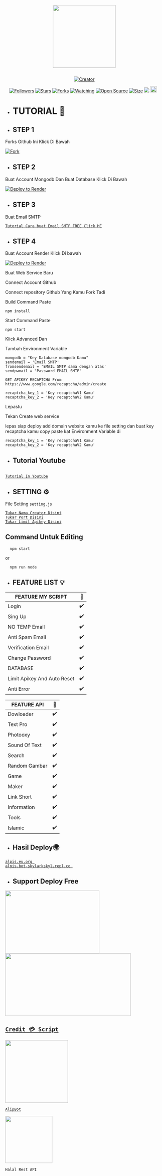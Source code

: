 
<p align="center">
<img src="https://avatars.githubusercontent.com/u/80237144?s=96&v=4" width="200" height="200"/>
</p>
<p align="center">
  <a href="#"><img src="http://readme-typing-svg.herokuapp.com?color=d1fa02&center=true&vCenter=true&multiline=false&lines=Welcome+To+Rest+Api+AlpisV2+" alt="">
</p>
<p align="center">
<a href="#"><img title="Creator" src="https://img.shields.io/badge/Creator-AlipBot-red.svg?style=for-the-badge&logo=github"></a>
</p>
<p align="center">
<a href="https://github.com/AlipBot?tab=followers"><img title="Followers" src="https://img.shields.io/github/followers/AlipBot?color=green&style=flat-square"></a>
<a href="https://github.com/AlipBot/Api-Alpis/stargazers/"><img title="Stars" src="https://img.shields.io/github/stars/AlipBot/Api-Alpis?color=white&style=flat-square"></a>
<a href="https://github.com/AlipBot/Api-Alpis/network/members"><img title="Forks" src="https://img.shields.io/github/forks/AlipBot/Api-Alpis?color=yellow&style=flat-square"></a>
<a href="https://github.com/AlipBot/Api-Alpis/watchers"><img title="Watching" src="https://img.shields.io/github/watchers/AlipBot/Api-Alpis?label=Watchers&color=red&style=flat-square"></a>
<a href="https://github.com/AlipBot/Api-Alpis"><img title="Open Source" src="https://badges.frapsoft.com/os/v2/open-source.svg?v=103"></a>
<a href="https://github.com/AlipBot/Api-Alpis/"><img title="Size" src="https://img.shields.io/github/repo-size/AlipBot/Api-Alpis?style=flat-square&color=darkred"></a>
<a href="https://hits.seeyoufarm.com"><img src="https://hits.seeyoufarm.com/api/count/incr/badge.svg?url=https%3A%2F%2Fgithub.com%2FAlipBot%2FApi-Alpis%2Fhit-counter&count_bg=%2379C83D&title_bg=%23555555&icon=probot.svg&icon_color=%2304FF00&title=hits&edge_flat=false"/></a>
<a href="https://github.com/AlipBot/Api-Alpis/graphs/commit-activity"><img height="20" src="https://img.shields.io/badge/Maintained-No-red.svg"></a>&nbsp;&nbsp;
</p>


* # TUTORIAL 📌


* ## STEP 1
Forks Github Ini Klick Di Bawah

[![Fork](https://telegra.ph/file/0ac5b4f21a7c153f3bfc7.png)](https://github.com/AlipBot/api-alpis/fork)


* ## STEP 2
Buat Account Mongodb Dan Buat Database Klick Di Bawah

[![Deploy to Render](https://telegra.ph/file/1bc5c9749e8a46d167619.png)](https://www.mongodb.com/cloud/atlas/register)

* ## STEP 3

Buat Email SMTP

 [`Tutorial Cara buat Email SMTP FREE Click ME`](https://www.youtube.com/watch?v=1YXVdyVuFGA)<br>

* ## STEP 4

 Buat Account Render Klick Di bawah

[![Deploy to Render](https://render.com/images/deploy-to-render-button.svg)](https://dashboard.render.com/) 

Buat Web Service Baru
  
Connect Account Github
  
Connect repository Github Yang Kamu Fork Tadi
  
Build Command Paste
```
npm install
```

Start Command Paste

```
npm start
```
  
Klick Advanced Dan
  
Tambah Environment Variable
  
```
mongodb = "Key Database mongodb Kamu"
sendemail = 'Email SMTP'
fromsendemail = 'EMAIL SMTP sama dengan atas'
sendpwmail = "Password EMAIL SMTP"

GET APIKEY RECAPTCHA From https://www.google.com/recaptcha/admin/create

recaptcha_key_1 = 'Key recaptchaV1 Kamu'
recaptcha_key_2 = 'Key recaptchaV2 Kamu'
```

  
Lepastu 
  
Tekan Create web service

lepas siap deploy add domain website kamu ke file setting dan buat key recaptcha kamu 
copy paste kat Environment Variable di

```
recaptcha_key_1 = 'Key recaptchaV1 Kamu'
recaptcha_key_2 = 'Key recaptchaV2 Kamu'
```
  
* ## Tutorial Youtube

<a href="https://youtu.be/5K3YYuq7QoI"><img src="https://img.youtube.com/vi/5K3YYuq7QoI/sddefault.jpg" alt="">

 [`Tutorial In Youtube`](https://youtu.be/5K3YYuq7QoI)<br>

* ## SETTING ⚙️
File Setting ``setting.js``

[`Tukar Nama Creator Disini`](https://github.com/AlipBot/Api-Alpis/blob/master/settings.js#:~:text=creator%20%3D%20%27-,%E4%B9%82%F0%9D%98%BC%F0%9D%99%A1%F0%9D%99%9E%F0%9D%99%A5%E4%B9%82,-%27%20//%20Nama)<br>
[`Tukar Port Disini`](https://github.com/AlipBot/Api-Alpis/blob/master/settings.js#:~:text=port%20%3D-,8080,-//port%20host)<br>
[`Tukar Limit Apikey Disini`](https://github.com/AlipBot/Api-Alpis/blob/master/settings.js#:~:text=LimitApikey%20%3D-,200,-//%20Limit%20Apikey%20default)<br>


## Command Untuk Editing

```
  npm start
```
  or
  
```
  npm run node
```

* ## FEATURE LIST 💡
  
  
| FEATURE MY SCRIPT |🌱|
| ------------- | ------------- |
| Login |✔️|
| Sing Up  |✔️|
| NO TEMP Email |✔️|
| Anti Spam Email  |✔️|
| Verification Email |✔️|
| Change Password  |✔️|
| DATABASE |✔️|
| Limit Apikey And Auto Reset |✔️|
| Anti Error |✔️|

  

| FEATURE API |🌱|
| ------------- | ------------- |
| Dowloader |✔️|
| Text Pro  |✔️|
| Photooxy  |✔️|
| Sound Of Text  |✔️|
| Search  |✔️|
| Random Gambar  |✔️|
| Game  |✔️|
| Maker |✔️|
| Link Short  |✔️|
| Information |✔️|
| Tools  |✔️|
| Islamic  |✔️|


* ## Hasil Deploy🌍

[`alpis.eu.org `](https://alpis.eu.org)<br>
[`alpis.bot-skylarkskyl.repl.co
`](https://alpis.bot-skylarkskyl.repl.co)<br>


* ## Support Deploy Free
<a href="https://replit.com/@BOT-SKYLARKSKYL/Api-Alpis-in-replit?v=1"><img src="https://telegra.ph/file/8d225f38ce1920182e313.png" width="300" height="200">
<a href="https://dashboard.render.com"><img src="https://telegra.ph/file/6125fb68b97cdd156fc67.png" width="400" height="200">



## ``Credit 💳 Script``

<img src="https://avatars.githubusercontent.com/AlipBot" width="200" height="200">

[`AlipBot`](https://github.com/AlipBot)<br>

<img src="https://telegra.ph/file/1cbc7e659b35a053bf25f.png" width="150" height="150">

``Halal Rest API``
